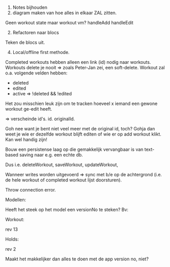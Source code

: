 1) Notes bijhouden
3) diagram maken van hoe alles in elkaar ZAL zitten.



Geen workout state maar workout vm?
handleAdd
handleEdit


2) Refactoren naar blocs

Teken de blocs uit.

4) Local/offline first methode.

Completed workouts hebben alleen een link (id) nodig naar workouts.
Workouts delete je nooit => zoals Peter-Jan zei, een soft-delete.
Workout zal o.a. volgende velden hebben:

- deleted
- edited
- active => !deleted && !edited

Het zou misschien leuk zijn om te tracken hoeveel x iemand een gewone workout 
ge-edit heeft.

=> verscheinde id's.
id.
originalId.

Goh nee want je bent niet veel meer met de original id, toch?
Gohja dan weet je wie er dezelfde workout blijft editen of wie er op add workout klikt.
Kan wel handig zijn!



Bouw een persistense laag op die gemakkelijk vervangbaar is van text-based saving
naar e.g. een echte db.

Dus i.e. deleteWorkout, saveWorkout, updateWorkout,

Wanneer writes worden uitgevoerd => sync met b/e op de achtergrond (i.e. de hele workout of completed workout lijst doorsturen). 

Throw connection error.





Modellen:

Heeft het steek op het model een versionNo te steken?
Bv: 

Workout:

rev 13


Holds:


rev 2


Maakt het makkelijker dan alles te doen met de app version no, niet?

